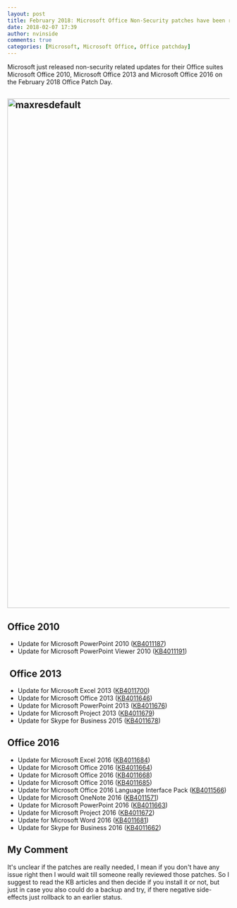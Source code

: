 ```yaml
---
layout: post
title: February 2018: Microsoft Office Non-Security patches have been released
date: 2018-02-07 17:39
author: nvinside
comments: true
categories: [Microsoft, Microsoft Office, Office patchday]
---
```

Microsoft just released non-security related updates for their Office suites Microsoft Office 2010, Microsoft Office 2013 and Microsoft Office 2016 on the February 2018 Office Patch Day.

<h2><img class="alignnone size-full wp-image-2687" src="https://chefkochblog.files.wordpress.com/2018/02/maxresdefault.jpg" alt="maxresdefault" width="2048" height="1152" /></h2>

<!--more-->

<h2><strong>Office 2010</strong></h2>

<ul>
    <li>Update for Microsoft PowerPoint 2010 (<a href="https://support.microsoft.com/help/4011187">KB4011187</a>)</li>
    <li>Update for Microsoft PowerPoint Viewer 2010 (<a href="https://support.microsoft.com/help/4011191">KB4011191</a>)</li>
</ul>

<h2><strong> Office 2013</strong></h2>

<ul>
    <li>Update for Microsoft Excel 2013 (<a href="https://support.microsoft.com/help/4011700">KB4011700</a>)</li>
    <li>Update for Microsoft Office 2013 (<a href="https://support.microsoft.com/help/4011646">KB4011646</a>)</li>
    <li>Update for Microsoft PowerPoint 2013 (<a href="https://support.microsoft.com/help/4011676">KB4011676</a>)</li>
    <li>Update for Microsoft Project 2013 (<a href="https://support.microsoft.com/help/4011679">KB4011679</a>)</li>
    <li>Update for Skype for Business 2015 (<a href="https://support.microsoft.com/help/4011678">KB4011678</a>)</li>
</ul>

<h2><strong>Office 2016</strong></h2>

<ul>
    <li>Update for Microsoft Excel 2016 (<a href="https://support.microsoft.com/help/4011684">KB4011684</a>)</li>
    <li>Update for Microsoft Office 2016 (<a href="https://support.microsoft.com/help/4011664">KB4011664</a>)</li>
    <li>Update for Microsoft Office 2016 (<a href="https://support.microsoft.com/help/4011668">KB4011668</a>)</li>
    <li>Update for Microsoft Office 2016 (<a href="https://support.microsoft.com/help/4011685">KB4011685</a>)</li>
    <li>Update for Microsoft Office 2016 Language Interface Pack (<a href="https://support.microsoft.com/help/4011566">KB4011566</a>)</li>
    <li>Update for Microsoft OneNote 2016 (<a href="https://support.microsoft.com/help/4011571">KB4011571</a>)</li>
    <li>Update for Microsoft PowerPoint 2016 (<a href="https://support.microsoft.com/help/4011663">KB4011663</a>)</li>
    <li>Update for Microsoft Project 2016 (<a href="https://support.microsoft.com/help/4011672">KB4011672</a>)</li>
    <li>Update for Microsoft Word 2016 (<a href="https://support.microsoft.com/help/4011681">KB4011681</a>)</li>
    <li>Update for Skype for Business 2016 (<a href="https://support.microsoft.com/help/4011662">KB4011662</a>)</li>
</ul>

<h2>My Comment</h2>

It's unclear if the patches are really needed, I mean if you don't have any issue right then I would wait till someone really reviewed those patches. So I suggest to read the KB articles and then decide if you install it or not, but just in case you also could do a backup and try, if there negative side-effects just rollback to an earlier status.
